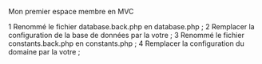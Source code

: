 Mon premier espace membre en MVC

1 Renommé le fichier database.back.php en database.php ;
2 Remplacer la configuration de la base de données par la votre ;
3 Renommé le fichier constants.back.php en constants.php ;
4 Remplacer la configuration du domaine par la votre ;